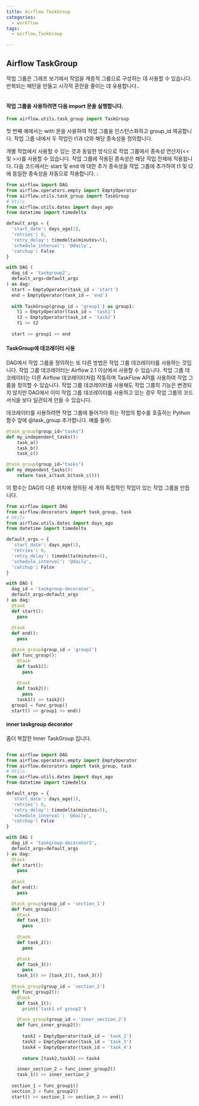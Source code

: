 ```yaml
---
title: Airflow TaskGroup
categories:
  - workflow
tags: 
  - airflow,TaskGroup

---
```


## Airflow TaskGroup
작업 그룹은 그래프 보기에서 작업을 계층적 그룹으로 구성하는 데 사용할 수 있습니다. 반복되는 패턴을 만들고 시각적 혼란을 줄이는 데 유용합니다..

<figure style="width: 100%" class="align-left">
  <img src="{{ site.url }}{{ site.baseurl }}/assets/images/10-task-taskgroup.git" alt="">
  <figcaption></figcaption>
</figure> 

#### 작업 그룹을 사용하려면 다음 import 문을 실행합니다.

```python
from airflow.utils.task_group import TaskGroup
```

첫 번째 예에서는 with 문을  사용하여 작업 그룹을 인스턴스화하고 group_id 제공합니다. 작업 그룹 내에서 두 작업인 t1과 t2와 해당 종속성을 정의합니다.

개별 작업에서 사용할 수 있는 것과 동일한 방식으로 작업 그룹에서 종속성 연산자(<< 및 >>)를 사용할 수 있습니다. 작업 그룹에 적용된 종속성은 해당 작업 전체에 적용됩니다. 다음 코드에서는 start 및 end 에 대한 추가 종속성을 작업 그룹에 추가하여 t1 및 t2에  동일한 종속성을 자동으로 적용합니다. :


```python
from airflow import DAG 
from airflow.operators.empty import EmptyOperator 
from airflow.utils.task_group import TaskGroup 
# Utils 
from airflow.utils.dates import days_ago 
from datetime import timedelta 

default_args = {
  'start_date': days_ago(1),
  'retries': 0, 
  'retry_delay': timedelta(minutes=5),
  'schedule_interval': '@daily',
  'catchup': False
}

with DAG (
  dag_id = 'taskgroup2',
  default_args=default_args
) as dag: 
  start = EmptyOperator(task_id = 'start')
  end = EmptyOperator(task_id = 'end')
  
  with TaskGroup(group_id = 'group1') as group1:
    t1 = EmptyOperator(task_id = 'task1')
    t2 = EmptyOperator(task_id = 'task2')
    t1 >> t2 
    
  start >> group1 >> end 
  ```

#### TaskGroup에 데코레이터 사용

DAG에서 작업 그룹을 정의하는 또 다른 방법은 작업 그룹 데코레이터를 사용하는 것입니다. 작업 그룹 데코레이터는 Airflow 2.1 이상에서 사용할 수 있습니다. 작업 그룹 데코레이터는 다른 Airflow 데코레이터처럼 작동하며  TaskFlow API를 사용하여 작업 그룹을 정의할 수 있습니다. 작업 그룹 데코레이터를 사용해도 작업 그룹의 기능은 변경되지 않지만 DAG에서 이미 작업 그룹 데코레이터를 사용하고 있는 경우 작업 그룹의 코드 서식을 보다 일관되게 만들 수 있습니다.

데코레이터를 사용하려면  작업 그룹에 들어가야 하는 작업의 함수를 호출하는 Python 함수 앞에 @task_group 추가합니다. 예를 들어:

```python
@task_group(group_id="tasks")
def my_independent_tasks():
    task_a()
    task_b()
    task_c()
```


```python
@task_group(group_id="tasks")
def my_dependent_tasks():
    return task_a(task_b(task_c()))
```

이 함수는 DAG의 다른 위치에 정의된 세 개의 독립적인 작업이 있는 작업 그룹을 만듭니다.

```python
from airflow import DAG 
from airflow.decorators import task_group, task
# Utils 
from airflow.utils.dates import days_ago 
from datetime import timedelta 

default_args = {
  'start_date': days_ago(1),
  'retries': 0, 
  'retry_delay': timedelta(minutes=5),
  'schedule_interval': '@daily',
  'catchup': False
}

with DAG (
  dag_id = 'taskgroup-decorator',
  default_args=default_args
) as dag: 
  @task
  def start():
    pass
  
  @task
  def end():
    pass

  @task_group(group_id = 'group1')
  def func_group():
    @task
    def task1():
      pass
  
    @task
    def task2():
      pass 
    task1() >> task2()
  group1 = func_group()  
  start() >> group1 >> end()
```

#### inner taskgroup decorator

좀더 복잡한 Inner TaskGroup 입니다.

<figure style="width: 100%" class="align-left">
  <img src="{{ site.url }}{{ site.baseurl }}/assets/images/10-task-inner_taskgroup.git" alt="">
  <figcaption></figcaption>
</figure> 

```python
from airflow import DAG 
from airflow.operators.empty import EmptyOperator
from airflow.decorators import task_group, task
# Utils 
from airflow.utils.dates import days_ago 
from datetime import timedelta 

default_args = {
  'start_date': days_ago(1),
  'retries': 0, 
  'retry_delay': timedelta(minutes=5),
  'schedule_interval': '@daily',
  'catchup': False
}

with DAG (
  dag_id = 'taskgroup-decorator2',
  default_args=default_args
) as dag: 
  @task
  def start():
    pass
  
  @task
  def end():
    pass

  @task_group(group_id = 'section_1')
  def func_group1():
    @task
    def task_1():
      pass
  
    @task
    def task_2():
      pass 

    @task
    def task_3():
      pass 
    task_1() >> [task_2(), task_3()]
    
  @task_group(group_id = 'section_2')
  def func_group2():
    @task
    def task_1():
      print('task1 of group2')

    @task_group(group_id = 'inner_section_2')
    def func_inner_group2():
      
      task2 = EmptyOperator(task_id = 'task_2')
      task3 = EmptyOperator(task_id = 'task_3')
      task4 = EmptyOperator(task_id = 'task_4')
      
      return [task2,task3] >> task4

    inner_section_2 = func_inner_group2()
    task_1() >> inner_section_2
    
  section_1 = func_group1()  
  section_2 = func_group2() 
  start() >> section_1 >> section_2 >> end()
  ```